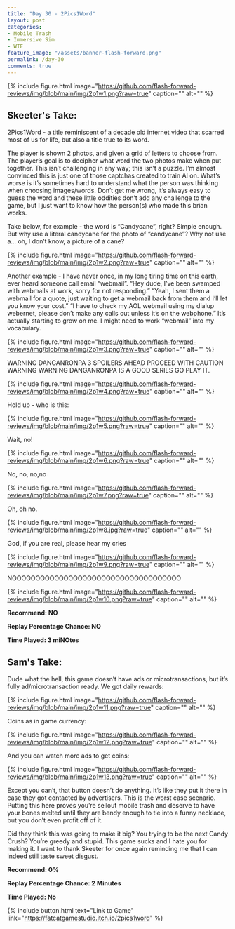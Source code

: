 ```yaml
---
title: "Day 30 - 2Pics1Word"
layout: post
categories:
- Mobile Trash
- Immersive Sim
- WTF
feature_image: "/assets/banner-flash-forward.png"
permalink: /day-30
comments: true
---
```


{% include figure.html image="https://github.com/flash-forward-reviews/img/blob/main/img/2p1w1.png?raw=true" caption="" alt="" %}

## Skeeter's Take:

2Pics1Word - a title reminiscent of a decade old internet video that scarred most of us for life, but also a title true to its word. 

The player is shown 2 photos, and given a grid of letters to choose from. The player’s goal is to decipher what word the two photos make when put together. This isn’t challenging in any way; this isn’t a puzzle. I’m almost convinced this is just one of those captchas created to train AI on. 
What’s worse is it’s sometimes hard to understand what the person was thinking when choosing images/words. Don’t get me wrong, it’s always easy to guess the word and these little oddities don’t add any challenge to the game, but I just want to know how the person(s) who made this brian works. 

Take below, for example - the word is “Candycane”, right? Simple enough. But why use a literal candycane for the photo of “candycane”? Why not use a… oh, I don’t know, a picture of a cane? 

{% include figure.html image="https://github.com/flash-forward-reviews/img/blob/main/img/2p1w2.png?raw=true" caption="" alt="" %}

Another example - I have never once, in my long tiring time on this earth, ever heard someone call email “webmail”. “Hey dude, I’ve been swamped with webmails at work, sorry for not responding.” “Yeah, I sent them a webmail for a quote, just waiting to get a webmail back from them and I’ll let you know your cost.” “I have to check my AOL webmail using my dialup webernet, please don’t make any calls out unless it’s on the webphone.” 
It’s actually starting to grow on me. I might need to work “webmail” into my vocabulary. 

{% include figure.html image="https://github.com/flash-forward-reviews/img/blob/main/img/2p1w3.png?raw=true" caption="" alt="" %}

WARNING DANGANRONPA 3 SPOILERS AHEAD PROCEED WITH CAUTION WARNING WARNING DANGANRONPA IS A GOOD SERIES GO PLAY IT. 

{% include figure.html image="https://github.com/flash-forward-reviews/img/blob/main/img/2p1w4.png?raw=true" caption="" alt="" %}

Hold up - who is this: 

{% include figure.html image="https://github.com/flash-forward-reviews/img/blob/main/img/2p1w5.png?raw=true" caption="" alt="" %}

Wait, no!

{% include figure.html image="https://github.com/flash-forward-reviews/img/blob/main/img/2p1w6.png?raw=true" caption="" alt="" %}

No, no, no,no 

{% include figure.html image="https://github.com/flash-forward-reviews/img/blob/main/img/2p1w7.png?raw=true" caption="" alt="" %}

Oh, oh no. 

{% include figure.html image="https://github.com/flash-forward-reviews/img/blob/main/img/2p1w8.jpg?raw=true" caption="" alt="" %}

God, if you are real, please hear my cries

{% include figure.html image="https://github.com/flash-forward-reviews/img/blob/main/img/2p1w9.png?raw=true" caption="" alt="" %}

NOOOOOOOOOOOOOOOOOOOOOOOOOOOOOOOOOOOO

{% include figure.html image="https://github.com/flash-forward-reviews/img/blob/main/img/2p1w10.png?raw=true" caption="" alt="" %}

**Recommend: NO**

**Replay Percentage Chance: NO**

**Time Played: 3 miNOtes**

## Sam's Take:

Dude what the hell, this game doesn’t have ads or microtransactions, but it’s fully ad/microtransaction ready. We got daily rewards: 

{% include figure.html image="https://github.com/flash-forward-reviews/img/blob/main/img/2p1w11.png?raw=true" caption="" alt="" %}

Coins as in game currency:

{% include figure.html image="https://github.com/flash-forward-reviews/img/blob/main/img/2p1w12.png?raw=true" caption="" alt="" %}

And you can watch more ads to get coins:

{% include figure.html image="https://github.com/flash-forward-reviews/img/blob/main/img/2p1w13.png?raw=true" caption="" alt="" %}

Except you can’t, that button doesn’t do anything. It’s like they put it there in case they got contacted by advertisers. This is the worst case scenario. Putting this here proves you’re sellout mobile trash and deserve to have your bones melted until they are bendy enough to tie into a funny necklace, but you don’t even profit off of it. 

Did they think this was going to make it big? You trying to be the next Candy Crush? You’re greedy and stupid. This game sucks and I hate you for making it. I want to thank Skeeter for once again reminding me that I can indeed still taste sweet disgust.

**Recommend: 0%**

**Replay Percentage Chance: 2 Minutes**

**Time Played: No**

{% include button.html text="Link to Game" link="https://fatcatgamestudio.itch.io/2pics1word" %}
